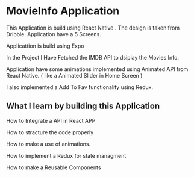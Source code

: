 # MovieInfo Application 

 This Application is build using React Native . The design is taken from Dribble. Application have a 5 Screens.
 
 
 Applicattion is build using Expo

 In the Project I Have Fetched the IMDB API  to dsiplay the Movies Info.

 Application have some animations implemented using Animated API from React Native. ( like a Animated Slider in Home Screen )

 I also implemented a Add To Fav functionality using Redux.


 


## What I learn by building this Application

How to Integrate a API in React APP

How to stracture the code properly

How to make a use of animations.

How to implement a Redux for state managment

How to make a Reusable Components 
